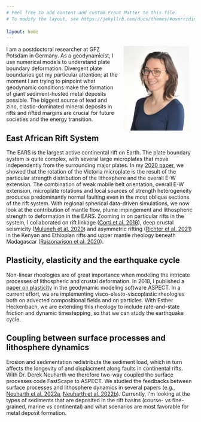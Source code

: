 ```yaml
---
# Feel free to add content and custom Front Matter to this file.
# To modify the layout, see https://jekyllrb.com/docs/themes/#overriding-theme-defaults

layout: home
---
```


<img style="padding: 0 15px; float: right;" src="./myblog/assets/images/Profile_picture_small.jpg" alt="Anne Glerum"
	title="Me :)" width="175" height="226" />


I am a postdoctoral researcher at GFZ Potsdam in Germany. As a geodynamicist, I use numerical models to understand plate boundary deformation. Divergent plate boundaries get my particular attention;
at the moment I am trying to pinpoint what geodynamic conditions make the formation of giant sediment-hosted metal deposits possible. The biggest source of lead and zinc, clastic-dominated mineral deposits in rifts and rifted margins are crucial for future societies and the energy transition. 

East African Rift System
------------------------
The EARS is the largest active continental rift on Earth. The plate boundary system is quite complex, with several large microplates that move independently from the surrounding major plates. In my <a href="https://doi.org/10.1038/s41467-020-16176-x" target="target">2020 paper</a>, we showed that the rotation of the Victoria microplate is the result of the particular strength distribution of the lithosphere and the overall E-W extension. The combination of weak mobile belt orientation, overall E-W extension, microplate rotations and local sources of strength heterogeneity produces predominantly normal faulting even in the most oblique sections of the rift system. With regional spherical data-driven simulations, we now look at the contribution of mantle flow, plume impingement and lithospheric strength to deformation in the EARS. Zooming in on particular rifts in the system, I collaborated on rift linkage (<a href="https://www.nature.com/articles/s41467-019-09335-2" target="target">Corti et al. 2019</a>), deep crustal seismicity (<a href="https://doi.org/10.1029/2020GC008935" target="target">Muluneh et al. 2020</a>) and asymmetric rifting (<a href="https://doi.org/10.1029/2020tc006553" target="target">Richter et al. 2021</a>) in the Kenyan and Ethiopian rifts and upper mantle rheology beneath Madagascar (<a href="https://doi.org/10.1029/2019JB018560" target="target">Rajaonarison et al. 2020</a>).

Plasticity, elasticity and the earthquake cycle
-----------------------------------------------
Non-linear rheologies are of great importance when modeling the intricate processes of lithospheric and crustal deformation. In 2018, I published a <a href="https://www.solid-earth.net/9/267/2018/" target="target" >paper on plasticity</a> in the geodynamic modeling software ASPECT. In a current effort, we are implementing visco-elasto-viscoplastic rheologies both on advected compositional fields and on particles. With Esther Heckenbach, we are extending this rheology to include rate-and-state friction and dynamic timestepping, so that we can study the earthquake cycle.

Coupling between surface processes and lithosphere dynamics
-----------------------------------------------------------
Erosion and sedimentation redistribute the sediment load, which in turn affects the longevity of and displacment along faults in continental rifts. With Dr. Derek Neuharth we therefore two-way coupled the surface processes code FastScape to ASPECT. We studied the feedbacks between surface processes and lithosphere dynamics in several papers (e.g., <a href="https://doi.org/10.1029/2021TC007166" target="target">Neuharth et al. 2022a</a>, <a href="https://doi.org/10.1130/G49351.1" target="target">Neuharth et al. 2022b</a>). Currently, I'm looking at the types of sediments that are deposited in the rift basins (course- vs fine-grained, marine vs continental) and what scenarios are most favorable for metal deposit formation.
 
